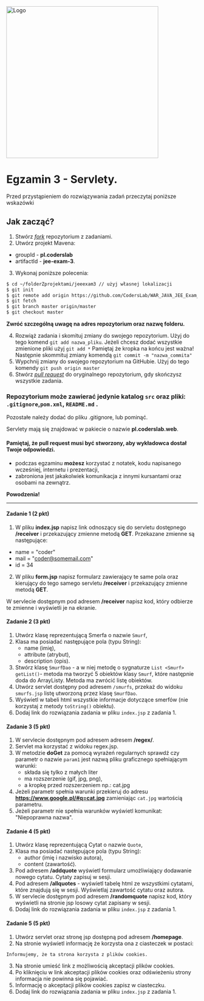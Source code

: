 <img alt="Logo" src="http://coderslab.pl/svg/logo-coderslab.svg" width="400">

# Egzamin 3 - Servlety.

Przed przystąpieniem do rozwiązywania zadań przeczytaj poniższe wskazówki

## Jak zacząć?

1. Stwórz [*fork*](https://guides.github.com/activities/forking/) repozytorium z zadaniami.
2. Utwórz projekt Mavena:
- groupId - **pl.coderslab**
- artifactId - **jee-exam-3**.
3. Wykonaj poniższe polecenia:
```bash
$ cd ~/folderZprojektami/jeeexam3 // użyj własnej lokalizacji
$ git init
$ git remote add origin https://github.com/CodersLab/WAR_JAVA_JEE_Exam_3.git // użyj własnego forka
$ git fetch
$ git branch master origin/master
$ git checkout master

```
**Zwróć szczególną uwagę na adres repozytorium oraz nazwę folderu.**

4. Rozwiąż zadania i skomituj zmiany do swojego repozytorium. Użyj do tego komend `git add nazwa_pliku`.
Jeżeli chcesz dodać wszystkie zmienione pliki użyj `git add *` 
Pamiętaj że kropka na końcu jest ważna!
Następnie skommituj zmiany komendą `git commit -m "nazwa_commita"`
5. Wypchnij zmiany do swojego repozytorium na GitHubie.  Użyj do tego komendy `git push origin master`
6. Stwórz [*pull request*](https://help.github.com/articles/creating-a-pull-request) do oryginalnego repozytorium, gdy skończysz wszystkie zadania.


### Repozytorium może zawierać jedynie katalog `src` oraz pliki: `.gitignore`,`pom.xml`, `README.md` . 
Pozostałe należy dodać do pliku .gitignore, lub pominąć.

Servlety mają się znajdować w pakiecie o nazwie **pl.coderslab.web**. 


#### Pamiętaj, że pull request musi być stworzony, aby wykładowca dostał Twoje odpowiedzi.

* podczas egzaminu **możesz** korzystać z notatek, kodu napisanego wcześniej, internetu i prezentacji,
* zabroniona jest jakakolwiek komunikacja z innymi kursantami oraz osobami na zewnątrz.

**Powodzenia!**

----------------------------------------------------------------------------------------

#### Zadanie 1 (2 pkt)

1. W pliku **index.jsp** napisz link odnoszący się do servletu dostępnego  **/receiver** i przekazujący zmienne metodą **GET**. 
Przekazane zmienne są następujące:
* name = "coder"
* mail = "coder@somemail.com"
* id = 34

2. W pliku **form.jsp** napisz formularz zawierający te same pola oraz kierujący do tego samego servletu
  **/receiver** i przekazujący zmienne metodą **GET**.
   
W servlecie dostępnym pod adresem  **/receiver** napisz kod, który odbierze te zmienne i wyświetli je na ekranie.


#### Zadanie 2 (3 pkt)

1. Utwórz klasę reprezentującą Smerfa o nazwie `Smurf`, 
2. Klasa ma posiadać następujące pola (typu String):
    * name (imię),
    * attribute (atrybut),
    * description (opis).
3. Stwórz klasę `SmurfDao` - a w niej metodę o sygnaturze `List <Smurf> getList()`- metoda ma tworzyć 5 obiektów klasy `Smurf`,
 które następnie doda do ArrayListy. Metoda ma zwrócić listę obiektów.
4. Utwórz servlet dostępny pod adresem `/smurfs`, przekaż do widoku `smurfs.jsp` listę utworzoną przez klasę `SmurfDao`.
5. Wyświetl w tabeli html wszystkie informacje dotyczące smerfów (nie korzystaj z metody `toString()` obiektu).
6. Dodaj link do rozwiązania zadania w pliku `index.jsp` z zadania 1.

#### Zadanie 3 (5 pkt)

1. W servlecie dostępnym pod adresem adresem **/regex/**.
2. Servlet ma korzystać z widoku regex.jsp.
3. W metodzie **doGet** za pomocą wyrażeń regularnych sprawdź czy parametr o nazwie `param1` jest nazwą pliku graficznego spełniającym warunki:
    - składa się tylko z małych liter
    - ma rozszerzenie (gif, jpg, png),
    -  a kropkę przed rozszerzeniem np.: cat.jpg
4. Jeżeli parametr spełnia warunki przekieruj do adresu **https://www.google.pl/#q=cat.jpg** zamieniając `cat.jpg` wartością parametru.
5. Jeżeli parametr nie spełnia warunków wyświetl komunikat: "Niepoprawna nazwa".


#### Zadanie 4 (5 pkt)

1. Utwórz klasę reprezentującą Cytat o nazwie `Quote`, 
2. Klasa ma posiadać następujące pola (typu String):
    * author (imię i nazwisko autora),
    * content (zawartość).
3. Pod adresem **/addquote** wyświetl formularz umożliwiający dodawanie nowego cytatu. Cytaty zapisuj w sesji.
4. Pod adresem **/allquotes** - wyświetl tabelę html ze wszystkimi cytatami, które znajdują się w sesji. 
Wyświetlaj zawartość cytatu oraz autora.
5. W servlecie dostępnym pod adresem **/randomquote** napisz kod, który wyświetli na stronie jsp losowy cytat zapisany w sesji.    
6. Dodaj link do rozwiązania zadania w pliku `index.jsp` z zadania 1.

#### Zadanie 5 (5 pkt)

1. Utwórz servlet oraz stronę jsp dostępną pod adresem **/homepage**.
2. Na stronie wyświetl informację że korzysta ona z ciasteczek w postaci:
```
Informujemy, że ta strona korzysta z plików cookies. 
```
3. Na stronie umieść link z możliwością akceptacji plików cookies.
4. Po kliknięciu w link akceptacji plików cookies oraz odświeżeniu strony informacja nie powinna się pojawiać.
5. Informację o akceptacji plików cookies zapisz w ciasteczku. 
6. Dodaj link do rozwiązania zadania w pliku `index.jsp` z zadania 1.

<!-- Links -->
[lorem-ipsum]: http://pl.lipsum.com/

